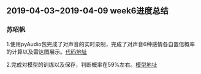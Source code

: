 ## 2019-04-03~2019-04-09 week6进度总结

### 苏昭帆
1.使用pyAudio包完成了对声音的实时录制，完成了对声音6种感情各自置信概率的计算以及雷达图展示。[代码地址](https://github.com/Zhaofan-Su/SpeechEmotionRecognition/blob/master/realTimeAnalysis.py)

2.完成对模型的训练以及保存，判断概率在59%左右。[模型地址](https://github.com/Zhaofan-Su/SpeechEmotionRecognition/blob/master/classfier.m)
